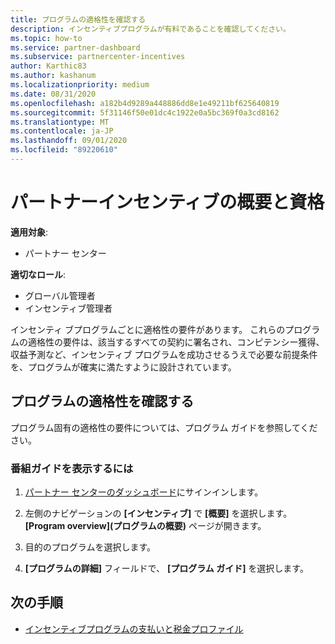 ```yaml
---
title: プログラムの適格性を確認する
description: インセンティブプログラムが有料であることを確認してください。
ms.topic: how-to
ms.service: partner-dashboard
ms.subservice: partnercenter-incentives
author: Karthic83
ms.author: kashanum
ms.localizationpriority: medium
ms.date: 08/31/2020
ms.openlocfilehash: a182b4d9289a448886dd8e1e49211bf625640819
ms.sourcegitcommit: 5f31146f50e01dc4c1922e0a5bc369f0a3cd8162
ms.translationtype: MT
ms.contentlocale: ja-JP
ms.lasthandoff: 09/01/2020
ms.locfileid: "89220610"
---
```

# <a name="partner-incentives-overview-and-eligibility"></a>パートナーインセンティブの概要と資格 

**適用対象**:

- パートナー センター

**適切なロール**:

- グローバル管理者
- インセンティブ管理者

 インセンティ ブプログラムごとに適格性の要件があります。 これらのプログラムの適格性の要件は、該当するすべての契約に署名され、コンピテンシー獲得、収益予測など、インセンティブ プログラムを成功させるうえで必要な前提条件を、プログラムが確実に満たすように設計されています。

## <a name="determining-your-program-eligibility"></a>プログラムの適格性を確認する

プログラム固有の適格性の要件については、プログラム ガイドを参照してください。 

### <a name="to-see-your-program-guide"></a>番組ガイドを表示するには

1. [パートナー センターのダッシュボード](https://partner.microsoft.com/dashboard/)にサインインします。

2. 左側のナビゲーションの **[インセンティブ]** で **[概要]** を選択します。 **[Program overview]\(プログラムの概要\)** ページが開きます。

3. 目的のプログラムを選択します。

4. **[プログラムの詳細]** フィールドで、 **[プログラム ガイド]** を選択します。

## <a name="next-steps"></a>次の手順

- [インセンティブプログラムの支払いと税金プロファイル](incentives-create-and-manage-your-payout-and-tax-profiles.md)